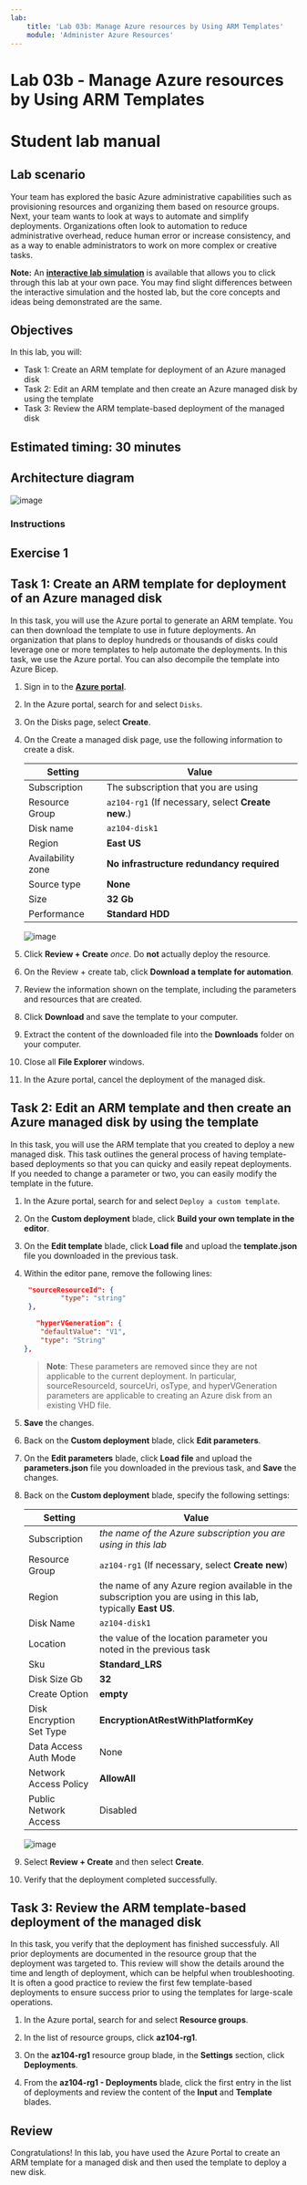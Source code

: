 ```yaml
---
lab:
    title: 'Lab 03b: Manage Azure resources by Using ARM Templates'
    module: 'Administer Azure Resources'
---
```


# Lab 03b - Manage Azure resources by Using ARM Templates
# Student lab manual

## Lab scenario
Your team has explored the basic Azure administrative capabilities such as provisioning resources and organizing them based on resource groups. Next, your team wants to look at ways to automate and simplify deployments. Organizations often look to automation to reduce administrative overhead, reduce human error or increase consistency, and as a way to enable administrators to work on more complex or creative tasks.

**Note:** An **[interactive lab simulation](https://mslabs.cloudguides.com/guides/AZ-104%20Exam%20Guide%20-%20Microsoft%20Azure%20Administrator%20Exercise%205)** is available that allows you to click through this lab at your own pace. You may find slight differences between the interactive simulation and the hosted lab, but the core concepts and ideas being demonstrated are the same. 

## Objectives

In this lab, you will:

+ Task 1: Create an ARM template for deployment of an Azure managed disk
+ Task 2: Edit an ARM template and then create an Azure managed disk by using the template
+ Task 3: Review the ARM template-based deployment of the managed disk

## Estimated timing: 30 minutes

## Architecture diagram

![image](./media/az104-lab03b-architecture-diagram.png)

### Instructions

## Exercise 1

## Task 1: Create an ARM template for deployment of an Azure managed disk
In this task, you will use the Azure portal to generate an ARM template. You can then download the template to use in future deployments. An organization that plans to deploy hundreds or thousands of disks could leverage one or more templates to help automate the deployments. In this task, we use the Azure portal. You can also decompile the template into Azure Bicep.

1. Sign in to the [**Azure portal**](http://portal.azure.com).

1. In the Azure portal, search for and select `Disks`.

1. On the Disks page, select **Create**.

1. On the Create a managed disk page, use the following information to create a disk.
    
    | Setting | Value |
    | --- | --- |
    | Subscription | The subscription that you are using | 
    | Resource Group | `az104-rg1` (If necessary, select **Create new**.)
    | Disk name | `az104-disk1` | 
    | Region | **East US** |
    | Availability zone | **No infrastructure redundancy required** | 
    | Source type | **None** |
    | Size | **32 Gb** | 
    | Performance | **Standard HDD** |

    ![image](./media/az104-lab03b-createdisk.png)

1. Click **Review + Create** *once*. Do **not** actually deploy the resource.

1. On the Review + create tab, click **Download a template for automation**.

1. Review the information shown on the template, including the parameters and resources that are created.

1. Click **Download** and save the template to your computer.

1. Extract the content of the downloaded file into the **Downloads** folder on your computer.

    
1. Close all **File Explorer** windows.

1. In the Azure portal, cancel the deployment of the managed disk.

## Task 2: Edit an ARM template and then create an Azure managed disk by using the template
In this task, you will use the ARM template that you created to deploy a new managed disk. This task outlines the general process of having template-based deployments so that you can quicky and easily repeat deployments. If you needed to change a parameter or two, you can easily modify the template in the future.

1. In the Azure portal, search for and select `Deploy a custom template`.

1. On the **Custom deployment** blade, click **Build your own template in the editor**.

1. On the **Edit template** blade, click **Load file** and upload the **template.json** file you downloaded in the previous task.

1. Within the editor pane, remove the following lines:

   ```json
    "sourceResourceId": {
            "type": "string"
    },
   ```
   
   ```json
      "hyperVGeneration": {
       "defaultValue": "V1",
       "type": "String"
   },      
   ```

    >**Note**: These parameters are removed since they are not applicable to the current deployment. In particular, sourceResourceId, sourceUri, osType, and hyperVGeneration parameters are applicable to creating an Azure disk from an existing VHD file.

1. **Save** the changes.

1. Back on the **Custom deployment** blade, click **Edit parameters**. 

1. On the **Edit parameters** blade, click **Load file** and upload the **parameters.json** file you downloaded in the previous task, and **Save** the changes.

1. Back on the **Custom deployment** blade, specify the following settings:

    | Setting | Value |
    | --- |--- |
    | Subscription | *the name of the Azure subscription you are using in this lab* |
    | Resource Group | `az104-rg1` (If necessary, select **Create new**)|
    | Region | the name of any Azure region available in the subscription you are using in this lab, typically **East US**. |
    | Disk Name | `az104-disk1` |
    | Location | the value of the location parameter you noted in the previous task |
    | Sku | **Standard_LRS** |
    | Disk Size Gb | **32** |
    | Create Option | **empty** |
    | Disk Encryption Set Type | **EncryptionAtRestWithPlatformKey** |
    | Data Access Auth Mode | None |
    | Network Access Policy | **AllowAll** |
    | Public Network Access | Disabled |

    ![image](./media/az104-lab03b-customdeploy.png)

1. Select **Review + Create** and then select **Create**.

1. Verify that the deployment completed successfully.

## Task 3: Review the ARM template-based deployment of the managed disk
In this task, you verify that the deployment has finished successfuly. All prior deployments are documented in the resource group that the deployment was targeted to. This review will show the details around the time and length of deployment, which can be helpful when troubleshooting. It is often a good practice to review the first few template-based deployments to ensure success prior to using the templates for large-scale operations.

1. In the Azure portal, search for and select **Resource groups**. 

1. In the list of resource groups, click **az104-rg1**.

1. On the **az104-rg1** resource group blade, in the **Settings** section, click **Deployments**.

1. From the **az104-rg1 - Deployments** blade, click the first entry in the list of deployments and review the content of the **Input** and **Template** blades.


## Review

Congratulations! In this lab, you have used the Azure Portal to create an ARM template for a managed disk and then used the template to deploy a new disk.
